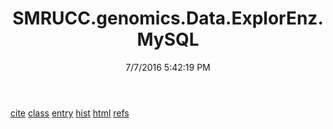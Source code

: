 ﻿---
title: SMRUCC.genomics.Data.ExplorEnz.MySQL
date: 7/7/2016 5:42:19 PM
---

[cite](T-SMRUCC.genomics.Data.ExplorEnz.MySQL.cite.html)
[class](T-SMRUCC.genomics.Data.ExplorEnz.MySQL.class.html)
[entry](T-SMRUCC.genomics.Data.ExplorEnz.MySQL.entry.html)
[hist](T-SMRUCC.genomics.Data.ExplorEnz.MySQL.hist.html)
[html](T-SMRUCC.genomics.Data.ExplorEnz.MySQL.html.html)
[refs](T-SMRUCC.genomics.Data.ExplorEnz.MySQL.refs.html)
